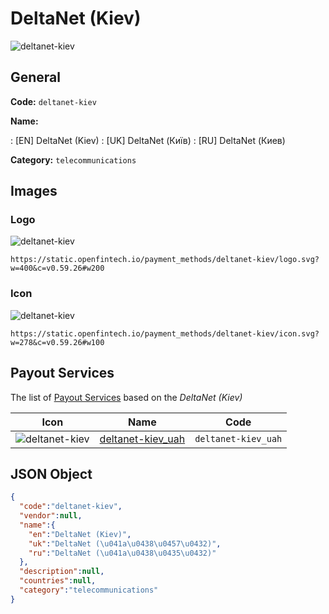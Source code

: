 
# DeltaNet (Kiev) 
![deltanet-kiev](https://static.openfintech.io/payment_methods/deltanet-kiev/logo.svg?w=400&c=v0.59.26#w200)  

## General 
**Code:** `deltanet-kiev` 
 
**Name:** 
 
:	[EN] DeltaNet (Kiev) 
:	[UK] DeltaNet (Київ) 
:	[RU] DeltaNet (Киев) 
 
**Category:** `telecommunications` 
 

## Images 

### Logo 
![deltanet-kiev](https://static.openfintech.io/payment_methods/deltanet-kiev/logo.svg?w=400&c=v0.59.26#w200)  

```
https://static.openfintech.io/payment_methods/deltanet-kiev/logo.svg?w=400&c=v0.59.26#w200
```  

### Icon 
![deltanet-kiev](https://static.openfintech.io/payment_methods/deltanet-kiev/icon.svg?w=278&c=v0.59.26#w100)  

```
https://static.openfintech.io/payment_methods/deltanet-kiev/icon.svg?w=278&c=v0.59.26#w100
```  

## Payout Services 
 
The list of [Payout Services](/payout-services/) based on the _DeltaNet (Kiev)_ 

|Icon|Name|Code| 
|:---:|:---:|:---:| 
|![deltanet-kiev](https://static.openfintech.io/payout_methods/deltanet-kiev/icon.svg?w=278&c=v0.59.26#w40) |[deltanet-kiev_uah](/payout-services/deltanet-kiev_uah/)|`deltanet-kiev_uah`| 
 

## JSON Object 

```json
{
  "code":"deltanet-kiev",
  "vendor":null,
  "name":{
    "en":"DeltaNet (Kiev)",
    "uk":"DeltaNet (\u041a\u0438\u0457\u0432)",
    "ru":"DeltaNet (\u041a\u0438\u0435\u0432)"
  },
  "description":null,
  "countries":null,
  "category":"telecommunications"
}
```  
